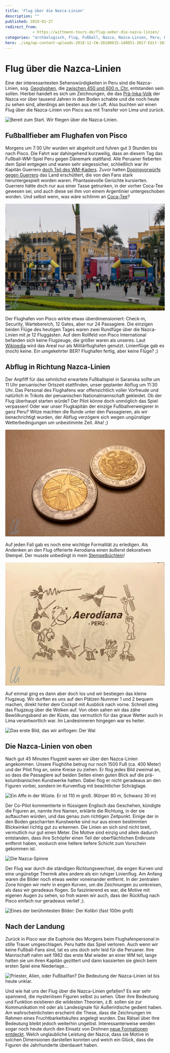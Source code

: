 ```yaml
---
title: 'Flug über die Nazca-Linien'
description: ""
published: 2019-01-27
redirect_from: 
            - https://wittmann-tours.de/flug-ueber-die-nazca-linien/
categories: "archäologisch, Flug, Fußball, Nazca, Nazca-Linien, Peru, Peru, prä-Inka, von oben"
hero: ./img/wp-content-uploads-2018-12-CW-20180615-140051-3017-Edit-1024x683.jpg
---
```

# Flug über die Nazca-Linien

Eine der interessantesten Sehenswürdigkeiten in Peru sind die Nazca-Linien, sog. [Geoglyphen](https://de.wikipedia.org/wiki/Geoglyphe), die [zwischen 450 und 600 n. Chr.](https://de.wikipedia.org/wiki/Nazca-Linien) entstanden sein sollen. Hierbei handelt es sich um Zeichnungen, die das [Prä-Inka-Volk](https://de.wikipedia.org/wiki/Nazca-Kultur) der Nazca vor über tausend Jahren in den Boden schabte und die noch heute zu sehen sind, allerdings am besten aus der Luft. Also buchten wir einen Flug über die Nazca-Linien von Pisco aus mit Transfer von Lima und zurück.

![Bereit zum Start. Wir fliegen über die Nazca-Linien.](http://wittmann-tours.de/wp-content/uploads/2018/12/CW-20180616-104800-3038-1024x683.jpg)

<!--more-->

## Fußballfieber am Flughafen von Pisco

Morgens um 7:30 Uhr wurden wir abgeholt und fuhren gut 3 Stunden bis nach Pisco. Die Fahrt war dahingehend kurzweilig, dass an diesem Tag das Fußball-WM-Spiel Peru gegen Dänemark stattfand. Alle Peruaner fieberten dem Spiel entgegen und waren sehr siegessicher, schließlich war ihr Kapitän Guerrero [doch Teil des WM-Kaders](https://www.faz.net/aktuell/sport/fussball-wm/sportpolitik/peru-kapitaen-paolo-guerrero-darf-trotz-doping-sperre-zur-wm-15617067.html). Zuvor hatten [Dopingvorwürfe gegen Guerrero](https://www.sueddeutsche.de/news/sport/fussball-raetseln-um-ursache-fuer-positive-dopingprobe-von-guerrero-dpa.urn-newsml-dpa-com-20090101-171105-99-741807) das Land erschüttert, die von den Fans stark heruntergespielt worden waren. Phantasievolle Gerüchte kursierten. Guerrero hätte doch nur aus einer Tasse getrunken, in der vorher Coca-Tee gewesen sei, und auch diese sei ihm von einem Argentinier untergeschoben worden. Und selbst wenn, was wäre schlimm an [Coca-Tee](http://wittmann-tours.de/hochland-kulinarisch-coca)?

![Public Viewing am Plaza Mayor im Zentrum von Lima](./img/wp-content-uploads-2018-12-CW-20180615-140051-3017-Edit-1024x683.jpg)

Der Flughafen von Pisco wirkte etwas überdimensioniert: Check-in, Security, Wartebereich, 12 Gates, aber nur 24 Passagiere. Die einzigen beiden Flüge des heutigen Tages waren zwei Rundfüge über die Nazca-Linien mit je 12 Fluggästen. Auf dem Rollfeld von Pisco International befanden sich keine Flugzeuge, die größer waren als unseres. Laut [Wikipedia](https://de.m.wikipedia.org/wiki/Flughafen_Pisco) wird das Areal nur als Militärflughafen genutzt. Linienflüge gab es (noch) keine. Ein umgekehrter BER? Flughafen fertig, aber keine Flüge? ;)

## Abflug in Richtung Nazca-Linien

Der Anpfiff für das sehnlichst erwartete Fußballspiel in Saranska sollte um 11 Uhr peruanischer Ortszeit stattfinden, unser geplanter Abflug um 11:30 Uhr. Das Personal des Flughafens war offensichtlich voller Vorfreude und natürlich in Trikots der peruanischen Nationalmannschaft gekleidet. Ob der Flug überhaupt starten würde? Der Pilot könne doch unmöglich das Spiel verpassen! Oder war unser Flugkapitän der einzige Fußballverweigerer in ganz Peru? Witze machten die Runde unter den Passagieren, als wir benachrichtigt wurden, der Abflug verzögere sich wegen ungünstiger Wetterbedingungen um unbestimmte Zeit. Aha! ;)

![Nazca-Kolibri oder Wappen? Das ist die Auswahl beim Soles-Münzwurf.](./img/wp-content-uploads-2019-01-CW-20190106-143743-8023-1024x683.jpg)

Auf jeden Fall gab es noch eine wichtige Formalität zu erledigen. Als Andenken an den Flug offerierte Aerodiana einen äußerst dekorativen Stempel. Der musste unbedingt in mein [Stempelbüchlein](http://wittmann-tours.de/wir-sammeln-stempel/)!

![Ein Deluxe-Stempel von Aerodiana, er füllt eine ganze Seite aus.](./img/wp-content-uploads-2018-12-IMG_2947-1024x787.jpg)

Auf einmal ging es dann aber doch los und wir bestiegen das kleine Flugzeug. Wir durften es uns auf den Plätzen Nummer 1 und 2 bequem machen, direkt hinter dem Cockpit mit Ausblick nach vorne. Schnell stieg das Flugzeug über die Wolken auf. Von oben sahen wir das zähe Bewölkungsband an der Küste, das vermutlich für das graue Wetter auch in Lima verantwortlich war. Im Landesinneren hingegen war es heiter.

![Das erste Bild, das wir anflogen: Der Wal](http://wittmann-tours.de/wp-content/uploads/2018/12/CW-20180616-114048-3065-1024x683.jpg)

## Die Nazca-Linien von oben

Nach gut 45 Minuten Flugzeit waren wir über den Nazca-Linien angekommen. Unsere Flughöhe betrug nur noch 1500 Fuß (ca. 400 Meter) und der Pilot fing an, seine Kreise zu ziehen. Er flog jedes Bild zweimal an, so dass die Passagiere auf beiden Seiten einen guten Blick auf die prä-kolumbianischen Kunstwerke hatten. Dabei flog er nicht geradeaus an den Figuren vorbei, sondern im Kurvenflug mit beachtlicher Schräglage.

![Ein Affe in der Wüste. Er ist 110 m groß. (Körper 80 m, Schwanz 30 m)](http://wittmann-tours.de/wp-content/uploads/2018/12/CW-20180616-114843-3074-1024x683.jpg)

Der Co-Pilot kommentierte in flüssigem Englisch das Geschehen, kündigte die Figuren an, nannte ihre Namen, erklärte die Richtung, in der sie auftauchen würden, und das genau zum richtigen Zeitpunkt. Einige der in den Boden gescharrten Kunstwerke sind nur aus einem bestimmten Blickwinkel richtig gut zu erkennen. Die Linien an sich sind nicht breit, vermutlich nur gut einen Meter. Die Motive sind einzig und allein dadurch entstanden, dass ihre Schöpfer einen Teil der oberflächlichen Erdkruste entfernt haben, wodurch eine hellere tiefere Schicht zum Vorschein gekommen ist.

![Die Nazca-Spinne](http://wittmann-tours.de/wp-content/uploads/2018/12/CW-20180616-115342-3085-1024x683.jpg)

Der Flug war durch die ständigen Richtungswechsel, die engen Kurven und eine ungünstige Thermik alles andere als ein ruhiger Linienflug. Am Anfang waren die Bilder noch etwas weiter voneinander entfernt. In der zentralen Zone hingen wir mehr in engen Kurven, um die Zeichnungen zu umkreisen, als dass wir geradeaus flogen. So faszinierend es war, die Motive mit eigenen Augen zu sehen, so froh waren wir auch, dass der Rückflug nach Pisco einfach nur geradeaus verlief ;).

![Eines der berühmtesten Bilder: Der Kolibri (fast 100m groß)](http://wittmann-tours.de/wp-content/uploads/2018/12/CW-20180616-115405-3088-1024x683.jpg)

## Nach der Landung

Zurück in Pisco war die Euphorie des Morgens beim Flughafenpersonal in stille Trauer umgeschlagen. Peru hatte das Spiel verloren. Auch wenn wir keine Fußball-Fans sind, tat es uns doch sehr leid für die Peruaner. Ihre Mannschaft nahm seit 1982 das erste Mal wieder an einer WM teil, lange hatten sie um ihren Kapitän gezittert und dann kassierten sie gleich beim ersten Spiel eine Niederlage…

![Priester, Alien, oder Fußballfan? Die Bedeutung der Nazca-Linien ist bis heute unklar.](http://wittmann-tours.de/wp-content/uploads/2018/12/CW-20180616-114626-3071-1024x683.jpg)

Und wie hat uns der Flug über die Nazca-Linien gefallen? Es war sehr spannend, die mysteriösen Figuren selbst zu sehen. Über ihre Bedeutung und Funktion existieren die wildesten Theorien, z.B. sollen sie zur Kommunikation mit oder als Landesignale für Außerirdische gedient haben. Am wahrscheinlichsten erscheint die These, dass die Zeichnungen im Rahmen eines Fruchtbarkeitskultes angelegt wurden. Das Rätsel über ihre Bedeutung bleibt jedoch weiterhin ungelöst. Interessanterweise werden sogar noch heute durch den Einsatz von Drohnen [neue Formationen entdeckt](http://www.spiegel.de/wissenschaft/mensch/peru-forscher-entdecken-neue-nazca-linien-a-1202290.html). Welch unglaubliche Leistung der Nazca, dass sie Motive in solchen Dimensionen darstellen konnten und welch ein Glück, dass die Figuren die Jahrhunderte überdauert haben.
